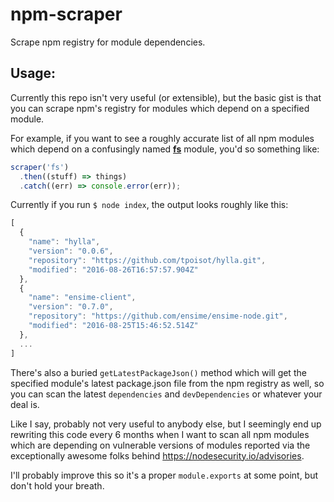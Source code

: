 # npm-scraper

Scrape npm registry for module dependencies.

## Usage:

Currently this repo isn't very useful (or extensible), but the basic gist is that you can scrape npm's registry for modules which depend on a specified module.

For example, if you want to see a roughly accurate list of all npm modules which depend on a confusingly named [**fs**](http://npm.im/fs) module, you'd so something like:

```js
scraper('fs')
  .then((stuff) => things)
  .catch((err) => console.error(err));
```

Currently if you run `$ node index`, the output looks roughly like this:

```js
[
  {
    "name": "hylla",
    "version": "0.0.6",
    "repository": "https://github.com/tpoisot/hylla.git",
    "modified": "2016-08-26T16:57:57.904Z"
  },
  {
    "name": "ensime-client",
    "version": "0.7.0",
    "repository": "https://github.com/ensime/ensime-node.git",
    "modified": "2016-08-25T15:46:52.514Z"
  },
  ...
]
```

There's also a buried `getLatestPackageJson()` method which will get the specified module's latest package.json file from the npm registry as well, so you can scan the latest `dependencies` and `devDependencies` or whatever your deal is.

Like I say, probably not very useful to anybody else, but I seemingly end up rewriting this code every 6 months when I want to scan all npm modules which are depending on vulnerable versions of modules reported via the exceptionally awesome folks behind https://nodesecurity.io/advisories.

I'll probably improve this so it's a proper `module.exports` at some point, but don't hold your breath.
